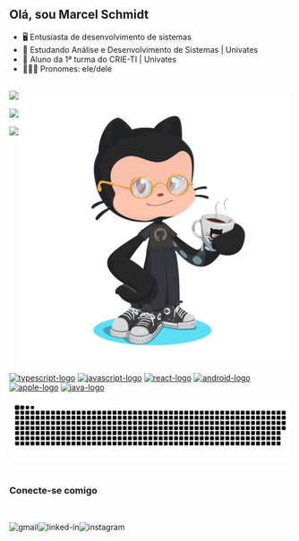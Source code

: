 ## Olá, sou Marcel Schmidt

- 🖥 Entusiasta de desenvolvimento de sistemas
- 🌱 Estudando Análise e Desenvolvimento de Sistemas | Univates
- 💾 Aluno da 1ª turma do CRIE-TI | Univates
- 🧔🏻‍♂️ Pronomes: ele/dele

<br />

<div style="display:flex">
  <div align="left">
    <a href="https://github.com/maaschmidt">
      <img style="display:block; margin-bottom: 1rem" src="https://github-readme-stats.vercel.app/api?username=maaschmidt&show_icons=true&count_private=true&theme=github_dark&title_color=39D253&icon_color=39D253&border_color=39D253&random=&randomss524272" />
      <img style="display:block; margin-bottom: 1rem"src="https://github-readme-streak-stats.herokuapp.com?user=maaschmidt&theme=github-dark&locale=pt-br&date_format=j%2Fn%5B%2FY%5D&fire=075F03&stroke=11690C" />
      <img style="display:block; margin-bottom: 1rem"src="https://github-readme-stats.vercel.app/api/top-langs/?username=maaschmidt&layout=compact&langs_count=5&hide=html&theme=github_dark&title_color=39D253&icon_color=39D253&border_color=39D253" />
    </a>
  </div>
  <div>
    <a href="https://github.com/maaschmidt">
      <img style="width: 40rem" alt="octocat" src="./assets/octocat-coffee.png" />
    </a>
  </div>
</div>

[<img src="https://cdn.jsdelivr.net/gh/devicons/devicon/icons/typescript/typescript-original.svg" height="30" width="42" alt="typescript-logo" />](https://github.com/maaschmidt)
[<img src="https://cdn.jsdelivr.net/gh/devicons/devicon/icons/javascript/javascript-original.svg" height="30" width="42" alt="javascript-logo" />](https://github.com/maaschmidt)
[<img src="https://cdn.jsdelivr.net/gh/devicons/devicon/icons/react/react-original.svg" height="30" width="42" alt="react-logo" />](https://github.com/maaschmidt)
[<img src="https://cdn.jsdelivr.net/gh/devicons/devicon/icons/android/android-original.svg" height="30" width="42" alt="android-logo" />](https://github.com/maaschmidt)
[<img src="https://cdn.jsdelivr.net/gh/devicons/devicon/icons/apple/apple-original.svg" height="30" width="42" alt="apple-logo" />](https://github.com/maaschmidt)
[<img src="https://cdn.jsdelivr.net/gh/devicons/devicon/icons/java/java-original.svg" height="30" width="42" alt="java-logo" />](https://github.com/maaschmidt)

![Snake animation](https://github.com/maaschmidt/maaschmidt/blob/output/github-contribution-grid-snake.svg)

#

### Conecte-se comigo

<br />

[<img align="left" alt="gmail" src="https://img.shields.io/static/v1?message=Gmail&logo=gmail&label=&color=D14836&logoColor=white&labelColor=&style=for-the-badge" />](mailto:marcel.schmidt@universo.univates.br)
[<img align="left" alt="linked-in" src="https://img.shields.io/badge/linkedin-%230077B5.svg?&style=for-the-badge&logo=linkedin&logoColor=white" />](https://linkedin.com/in/maaschmidt)
[<img align="left" alt="instagram" src="https://img.shields.io/badge/Instagram-E4405F?style=for-the-badge&logo=instagram&logoColor=white" />](https://instagram.com/maaschmidt_)

<!-- ## Other Stuff -->

<!-- [![Visitas](https://badges.strrl.dev/visits/maaschmidt/maaschmidt?style=for-the-badge&color=39D253)](https://github.com/maaschmidt/maaschmidt) -->